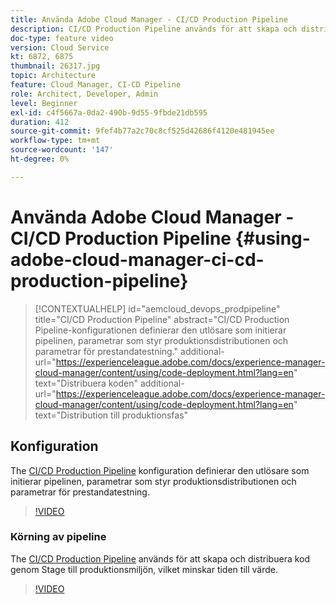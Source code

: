 ```yaml
---
title: Använda Adobe Cloud Manager - CI/CD Production Pipeline
description: CI/CD Production Pipeline används för att skapa och distribuera kod genom Stage till produktionsmiljön, vilket minskar time to value. CI/CD Production Pipeline-konfigurationen definierar den utlösare som initierar pipelinen, parametrar som styr produktionsdistributionen och parametrar för prestandatestning.
doc-type: feature video
version: Cloud Service
kt: 6872, 6875
thumbnail: 26317.jpg
topic: Architecture
feature: Cloud Manager, CI-CD Pipeline
role: Architect, Developer, Admin
level: Beginner
exl-id: c4f5667a-0da2-490b-9d55-9fbde21db595
duration: 412
source-git-commit: 9fef4b77a2c70c8cf525d42686f4120e481945ee
workflow-type: tm+mt
source-wordcount: '147'
ht-degree: 0%

---
```


# Använda Adobe Cloud Manager - CI/CD Production Pipeline {#using-adobe-cloud-manager-ci-cd-production-pipeline}

>[!CONTEXTUALHELP]
>id="aemcloud_devops_prodpipeline"
>title="CI/CD Production Pipeline"
>abstract="CI/CD Production Pipeline-konfigurationen definierar den utlösare som initierar pipelinen, parametrar som styr produktionsdistributionen och parametrar för prestandatestning."
>additional-url="https://experienceleague.adobe.com/docs/experience-manager-cloud-manager/content/using/code-deployment.html?lang=en" text="Distribuera koden"
>additional-url="https://experienceleague.adobe.com/docs/experience-manager-cloud-manager/content/using/code-deployment.html?lang=en" text="Distribution till produktionsfas"

## Konfiguration

The [CI/CD Production Pipeline](https://experienceleague.adobe.com/docs/experience-manager-cloud-manager/using/how-to-use/pipelines/configuring-production-pipelines.html) konfiguration definierar den utlösare som initierar pipelinen, parametrar som styr produktionsdistributionen och parametrar för prestandatestning.

>[!VIDEO](https://video.tv.adobe.com/v/26314?quality=12&learn=on)

### Körning av pipeline

The [CI/CD Production Pipeline](https://experienceleague.adobe.com/docs/experience-manager-cloud-manager/content/using/code-deployment.html) används för att skapa och distribuera kod genom Stage till produktionsmiljön, vilket minskar tiden till värde.

>[!VIDEO](https://video.tv.adobe.com/v/26317?quality=12&learn=on)
